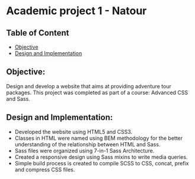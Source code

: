 # Academic project 1 - Natour

## Table of Content
* [Objective](#Objective)
* [Design and Implementation](#Design-and-Implementation)

## Objective:  
Design and develop a website that aims at providing adventure tour packages. This project was completed as part of a course: Advanced CSS and Sass.

## Design and Implementation:
*	Developed the website using HTML5 and CSS3.
*	Classes in HTML were named using BEM methodology for the better understanding of the relationship between HTML and Sass.
*	Sass files were organized using 7-in-1 Sass Architecture. 
*	Created a responsive design using Sass mixins to write media queries.
*	Simple build process is created to compile SCSS to CSS, concat, prefix and compress CSS files.
